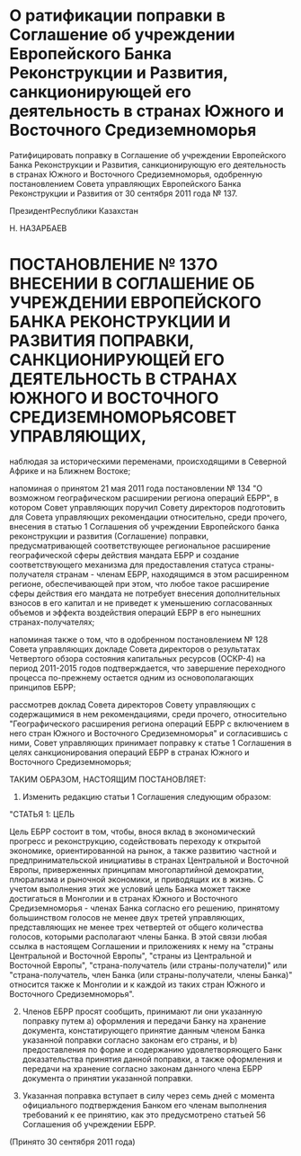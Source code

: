 # О ратификации поправки в Соглашение об учреждении Европейского Банка Реконструкции и Развития, санкционирующей его деятельность в странах Южного и Восточного Средиземноморья

Ратифицировать поправку в Соглашение об учреждении Европейского Банка Реконструкции и Развития, санкционирующую его деятельность в странах Южного и Восточного Средиземноморья, одобренную постановлением Совета управляющих Европейского Банка Реконструкции и Развития от 30 сентября 2011 года № 137.

ПрезидентРеспублики Казахстан

Н. НАЗАРБАЕВ

# ПОСТАНОВЛЕНИЕ № 137О ВНЕСЕНИИ В СОГЛАШЕНИЕ ОБ УЧРЕЖДЕНИИ ЕВРОПЕЙСКОГО БАНКА РЕКОНСТРУКЦИИ И РАЗВИТИЯ ПОПРАВКИ, САНКЦИОНИРУЮЩЕЙ ЕГО ДЕЯТЕЛЬНОСТЬ В СТРАНАХ ЮЖНОГО И ВОСТОЧНОГО СРЕДИЗЕМНОМОРЬЯСОВЕТ УПРАВЛЯЮЩИХ,

наблюдая за историческими переменами, происходящими в Северной Африке и на Ближнем Востоке;

напоминая о принятом 21 мая 2011 года постановлении № 134 "О возможном географическом расширении региона операций ЕБРР", в котором Совет управляющих поручил Совету директоров подготовить для Совета управляющих рекомендации относительно, среди прочего, внесения в статью 1 Соглашения об учреждении Европейского банка реконструкции и развития (Соглашение) поправки, предусматривающей соответствующее региональное расширение географической сферы действия мандата ЕБРР и создание соответствующего механизма для предоставления статуса страны-получателя странам - членам ЕБРР, находящимся в этом расширенном регионе, обеспечивающей при этом, что любое такое расширение сферы действия его мандата не потребует внесения дополнительных взносов в его капитал и не приведет к уменьшению согласованных объемов и эффекта воздействия операций ЕБРР в его нынешних странах-получателях;

напоминая также о том, что в одобренном постановлением № 128 Совета управляющих докладе Совета директоров о результатах Четвертого обзора состояния капитальных ресурсов (ОСКР-4) на период 2011-2015 годов подтверждается, что завершение переходного процесса по-прежнему остается одним из основополагающих принципов ЕБРР;

рассмотрев доклад Совета директоров Совету управляющих с содержащимися в нем рекомендациями, среди прочего, относительно "Географического расширения региона операций ЕБРР с включением в него стран Южного и Восточного Средиземноморья" и согласившись с ними, Совет управляющих принимает поправку к статье 1 Соглашения в целях санкционирования операций ЕБРР в странах Южного и Восточного Средиземноморья;

ТАКИМ ОБРАЗОМ, НАСТОЯЩИМ ПОСТАНОВЛЯЕТ:

1. Изменить редакцию статьи 1 Соглашения следующим образом:

"СТАТЬЯ 1: ЦЕЛЬ

Цель ЕБРР состоит в том, чтобы, внося вклад в экономический прогресс и реконструкцию, содействовать переходу к открытой экономике, ориентированной на рынок, а также развитию частной и предпринимательской инициативы в странах Центральной и Восточной Европы, приверженных принципам многопартийной демократии, плюрализма и рыночной экономики, и приводящих их в жизнь. С учетом выполнения этих же условий цель Банка может также достигаться в Монголии и в странах Южного и Восточного Средиземноморья - членах Банка согласно его решению, принятому большинством голосов не менее двух третей управляющих, представляющих не менее трех четвертей от общего количества голосов, которыми располагают члены Банка. В этой связи любая ссылка в настоящем Соглашении и приложениях к нему на "страны Центральной и Восточной Европы", "страны из Центральной и Восточной Европы", "страна-получатель (или страны-получатели)" или "страна-получатель, член Банка (или страны-получатели, члены Банка)" относится также к Монголии и к каждой из таких стран Южного и Восточного Средиземноморья".

2. Членов ЕБРР просят сообщить, принимают ли они указанную поправку путем а) оформления и передачи Банку на хранение документа, констатирующего принятие данным членом Банка указанной поправки согласно законам его страны, и b) предоставления по форме и содержанию удовлетворяющего Банк доказательства принятия данной поправки, а также оформления и передачи на хранение согласно законам данного члена ЕБРР документа о принятии указанной поправки.

3. Указанная поправка вступает в силу через семь дней с момента официального подтверждения Банком его членам выполнения требований к ее принятию, как это предусмотрено статьей 56 Соглашения об учреждении ЕБРР.

(Принято 30 сентября 2011 года)

